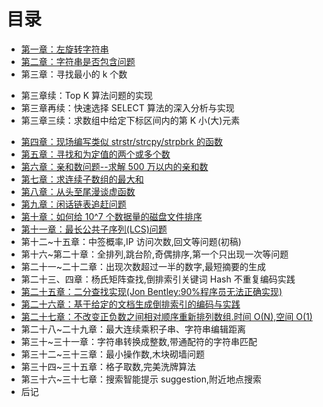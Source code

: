 目录
==============================

* [第一章：左旋转字符串](01.0.md)
* [第二章：字符串是否包含问题](02.0.md)
* 第三章：寻找最小的 k 个数
 - 第三章续：Top K 算法问题的实现
 - 第三章再续：快速选择 SELECT 算法的深入分析与实现
 - 第三章三续：求数组中给定下标区间内的第 K 小(大)元素
* [第四章：现场编写类似 strstr/strcpy/strpbrk 的函数](04.0.md)
* [第五章：寻找和为定值的两个或多个数](05.0.md)
* [第六章：亲和数问题--求解 500 万以内的亲和数](06.0.md)
* [第七章：求连续子数组的最大和](07.0.md)
* [第八章：从头至尾漫谈虚函数](08.0.md)
* [第九章：闲话链表追赶问题](09.0.md)
* [第十章：如何给 10^7 个数据量的磁盘文件排序](10.0.md)
* [第十一章：最长公共子序列(LCS)问题](11.0.md)
* 第十二~十五章：中签概率,IP 访问次数,回文等问题(初稿)
* 第十六~第二十章：全排列,跳台阶,奇偶排序,第一个只出现一次等问题
* 第二十一~二十二章：出现次数超过一半的数字,最短摘要的生成
* 第二十三、四章：杨氏矩阵查找,倒排索引关键词 Hash 不重复编码实践
* [第二十五章：二分查找实现(Jon Bentley:90%程序员无法正确实现)](25.0.md)
* [第二十六章：基于给定的文档生成倒排索引的编码与实践](26.0.md)
* [第二十七章：不改变正负数之间相对顺序重新排列数组.时间 O(N),空间 O(1)](27.0.md)
* 第二十八~二十九章：最大连续乘积子串、字符串编辑距离
* 第三十~三十一章：字符串转换成整数,带通配符的字符串匹配
* 第三十二~三十三章：最小操作数,木块砌墙问题
* 第三十四~三十五章：格子取数,完美洗牌算法
* 第三十六~三十七章：搜索智能提示 suggestion,附近地点搜索
* 后记
